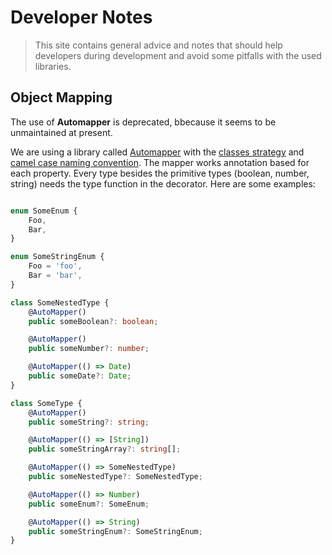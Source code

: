 # Developer Notes

> This site contains general advice and notes that should help developers
> during development and avoid some pitfalls with the used libraries.

## Object Mapping

The use of **Automapper** is deprecated, bbecause it seems to be unmaintained at present.

We are using a library called [Automapper](https://automapperts.netlify.app/) with the [classes strategy](https://automapperts.netlify.app/docs/strategies/classes)
and [camel case naming convention](https://automapperts.netlify.app/docs/mapping-configuration/naming-conventions).
The mapper works annotation based for each property. Every type besides the primitive types (boolean, number, string)
needs the type function in the decorator. Here are some examples:

```typescript

enum SomeEnum {
    Foo,
    Bar,
}

enum SomeStringEnum {
    Foo = 'foo',
    Bar = 'bar',
}

class SomeNestedType {
    @AutoMapper()
    public someBoolean?: boolean;

    @AutoMapper()
    public someNumber?: number;

    @AutoMapper(() => Date)
    public someDate?: Date;
}

class SomeType {
    @AutoMapper()
    public someString?: string;

    @AutoMapper(() => [String])
    public someStringArray?: string[];

    @AutoMapper(() => SomeNestedType)
    public someNestedType?: SomeNestedType;

    @AutoMapper(() => Number)
    public someEnum?: SomeEnum;

    @AutoMapper(() => String)
    public someStringEnum?: SomeStringEnum;
}

```
